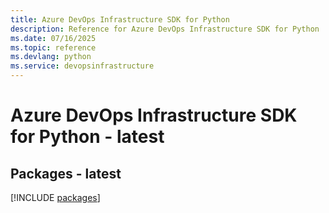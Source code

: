 ```yaml
---
title: Azure DevOps Infrastructure SDK for Python
description: Reference for Azure DevOps Infrastructure SDK for Python
ms.date: 07/16/2025
ms.topic: reference
ms.devlang: python
ms.service: devopsinfrastructure
---
```

# Azure DevOps Infrastructure SDK for Python - latest
## Packages - latest
[!INCLUDE [packages](devops-infrastructure-index.md)]
